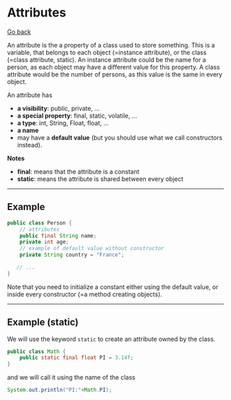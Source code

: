 # Attributes

[Go back](../index.md#vocabulary)

An attribute is the a property of a class used to store something. This is a variable, that belongs to each object (=instance attribute), or the class (=class attribute, static). An instance attribute could be the name for a person, as each object may have a different value for this property. A class attribute would be the number of persons, as this value is the same in every object.

An attribute has

* **a visibility**: public, private, ...
* **a special property**: final, static, volatile, ...
* **a type**: int, String, Float, float, ...
* **a name**
* may have a **default value** (but you should use what we call constructors instead).

**Notes**

* **final**: means that the attribute is a constant
* **static**: means the attribute is shared between every object

<hr class="sl">

## Example

```java
public class Person {
    // attributes
    public final String name;
    private int age;
    // example of default value without constructor
    private String country = "France";

   // ...
}
```

Note that you need to initialize a constant either using the default value, or inside every constructor (=a method creating objects).

<hr class="sr">

## Example (static)

We will use the keyword `static` to create an attribute owned by the class.

```java
public class Math {
    public static final float PI = 3.14f;
}
```

and we will call it using the name of the class

```java
System.out.println("PI:"+Math.PI);
```